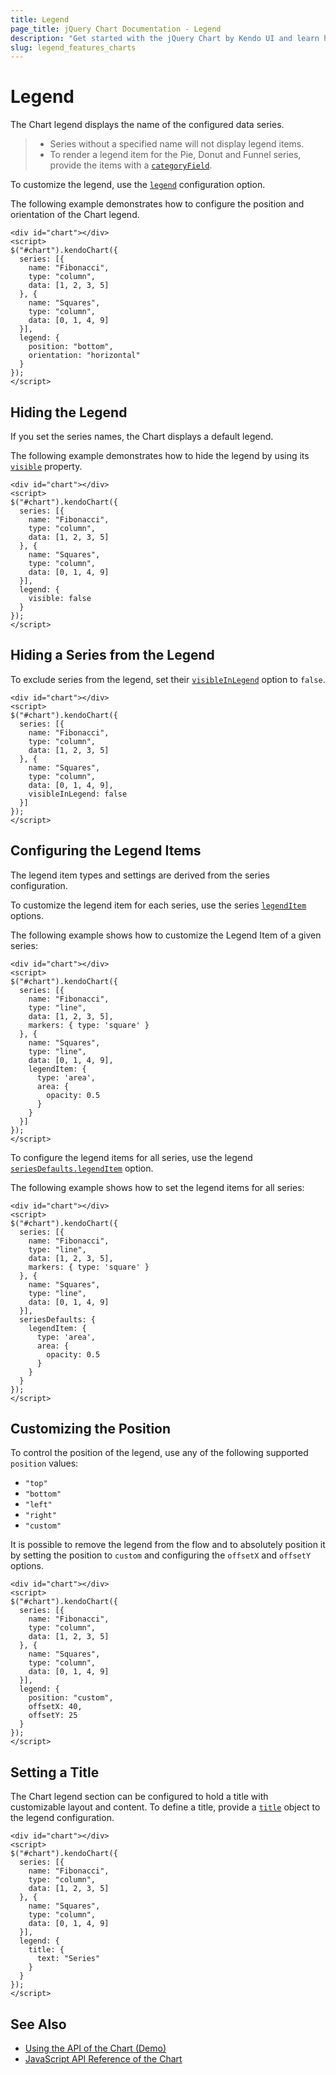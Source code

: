 ```yaml
---
title: Legend
page_title: jQuery Chart Documentation - Legend
description: "Get started with the jQuery Chart by Kendo UI and learn how to control its appearance, change its themes and manage its animated transitions."
slug: legend_features_charts
---
```


# Legend

The Chart legend displays the name of the configured data series.

> * Series without a specified name will not display legend items.
> * To render a legend item for the Pie, Donut and Funnel series, provide the items with a [`categoryField`](/api/javascript/dataviz/ui/chart/configuration/series.categoryfield).

To customize the legend, use the [`legend`](/api/javascript/dataviz/ui/chart/configuration/legend) configuration option.

The following example demonstrates how to configure the position and orientation of the Chart legend.

    <div id="chart"></div>
    <script>
    $("#chart").kendoChart({
      series: [{
        name: "Fibonacci",
        type: "column",
        data: [1, 2, 3, 5]
      }, {
        name: "Squares",
        type: "column",
        data: [0, 1, 4, 9]
      }],
      legend: {
        position: "bottom",
        orientation: "horizontal"
      }
    });
    </script>

## Hiding the Legend

If you set the series names, the Chart displays a default legend.

The following example demonstrates how to hide the legend by using its [`visible`](/api/javascript/dataviz/ui/chart/configuration/legend.visible) property.

    <div id="chart"></div>
    <script>
    $("#chart").kendoChart({
      series: [{
        name: "Fibonacci",
        type: "column",
        data: [1, 2, 3, 5]
      }, {
        name: "Squares",
        type: "column",
        data: [0, 1, 4, 9]
      }],
      legend: {
        visible: false
      }
    });
    </script>

## Hiding a Series from the Legend
To exclude series from the legend, set their [`visibleInLegend`](/api/javascript/dataviz/ui/chart/configuration/series.visibleinlegend) option to `false`.

    <div id="chart"></div>
    <script>
    $("#chart").kendoChart({
      series: [{
        name: "Fibonacci",
        type: "column",
        data: [1, 2, 3, 5]
      }, {
        name: "Squares",
        type: "column",
        data: [0, 1, 4, 9],
        visibleInLegend: false
      }]
    });
    </script>

## Configuring the Legend Items

The legend item types and settings are derived from the series configuration.

To customize the legend item for each series, use the series [`legendItem`](/api/javascript/dataviz/ui/chart/configuration/series.legendItem) options.

The following example shows how to customize the Legend Item of a given series:

    <div id="chart"></div>
    <script>
    $("#chart").kendoChart({
      series: [{
        name: "Fibonacci",
        type: "line",
        data: [1, 2, 3, 5],
        markers: { type: 'square' }
      }, {
        name: "Squares",
        type: "line",
        data: [0, 1, 4, 9],
        legendItem: {
          type: 'area',
          area: {
            opacity: 0.5
          }
        }
      }]
    });
    </script>


To configure the legend items for all series, use the legend [`seriesDefaults.legendItem`](/api/javascript/dataviz/ui/chart/configuration/seriesDefaults.legendItem) option.

The following example shows how to set the legend items for all series:

    <div id="chart"></div>
    <script>
    $("#chart").kendoChart({
      series: [{
        name: "Fibonacci",
        type: "line",
        data: [1, 2, 3, 5],
        markers: { type: 'square' }
      }, {
        name: "Squares",
        type: "line",
        data: [0, 1, 4, 9]
      }],
      seriesDefaults: {
        legendItem: {
          type: 'area',
          area: {
            opacity: 0.5
          }
        }
      }
    });
    </script>

## Customizing the Position

To control the position of the legend, use any of the following supported `position` values:
* `"top"`
* `"bottom"`
* `"left"`
* `"right"`
* `"custom"`

It is possible to remove the legend from the flow and to absolutely position it by setting the position to `custom` and configuring the `offsetX` and `offsetY` options.

    <div id="chart"></div>
    <script>
    $("#chart").kendoChart({
      series: [{
        name: "Fibonacci",
        type: "column",
        data: [1, 2, 3, 5]
      }, {
        name: "Squares",
        type: "column",
        data: [0, 1, 4, 9]
      }],
      legend: {
        position: "custom",
        offsetX: 40,
        offsetY: 25
      }
    });
    </script>


## Setting a Title

The Chart legend section can be configured to hold a title with customizable layout and content.
To define a title, provide a [`title`](/api/javascript/dataviz/ui/chart/configuration/legend.title) object to the legend configuration.

    <div id="chart"></div>
    <script>
    $("#chart").kendoChart({
      series: [{
        name: "Fibonacci",
        type: "column",
        data: [1, 2, 3, 5]
      }, {
        name: "Squares",
        type: "column",
        data: [0, 1, 4, 9]
      }],
      legend: {
        title: {
          text: "Series"
        }
      }
    });
    </script>


## See Also

* [Using the API of the Chart (Demo)](https://demos.telerik.com/kendo-ui/chart-api/index)
* [JavaScript API Reference of the Chart](/api/javascript/dataviz/ui/chart)
